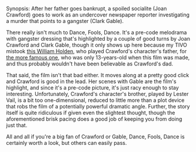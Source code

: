 Synopsis: After her father goes bankrupt, a spoiled socialite (Joan Crawford) goes to work as an undercover newspaper reporter investigating a murder that points to a gangster (Clark Gable).

There really isn't much to Dance, Fools, Dance. It's a pre-code melodrama with gangster dressing that's highlighted by a couple of good turns by Joan Crawford and Clark Gable, though it only shows up here because my TIVO mistook <a href="http://www.imdb.com/name/nm0390279/">this William Holden</a>, who played Crawford's character's father, for <a href=http://www.imdb.com/name/nm0000034/>the more famous one</a>, who was only 13-years-old when this film was made, and thus probably wouldn't have been believable as Crawford's dad.

That said, the film isn't that bad either. It moves along at a pretty good click and Crawford is good in the lead. Her scenes with Gable are the film's highlight, and since it's a pre-code picture, it's just racy enough to stay interesting. Unfortunately, Crawford's character's brother, played by Lester Vail, is a bit too one-dimensional, reduced to little more than a plot device that robs the film of a potentially powerful dramatic angle. Further, the story itself is quite ridiculous if given even the slightest thought, though the aforementioned brisk pacing does a good job of keeping you from doing just that.

All and all if you're a big fan of Crawford or Gable, Dance, Fools, Dance is certainly worth a look, but others can easily pass.



